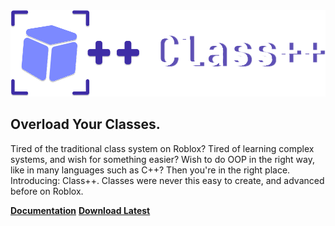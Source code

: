 <img src="./.github/images/classppiconextended.svg" alt="Class++">

## Overload Your Classes.

Tired of the traditional class system on Roblox?
Tired of learning complex systems, and wish for something easier?
Wish to do OOP in the right way, like in many languages such as C++?
Then you're in the right place.
Introducing: Class++.
Classes were never this easy to create, and advanced before on Roblox.

**[Documentation](https://tenebrisnoctua.github.io/ClassPP/)** **[Download Latest]()**
